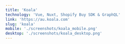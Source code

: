 ```yaml
---
title: 'Koala'
technology: 'Vue, Nuxt, Shopify Buy SDK & GraphQL'
link: 'https://au.koala.com'
slug: 'koala'
mobile: './screenshots/koala_mobile.png'
desktop: './screenshots/koala_desktop.png'
---
```

